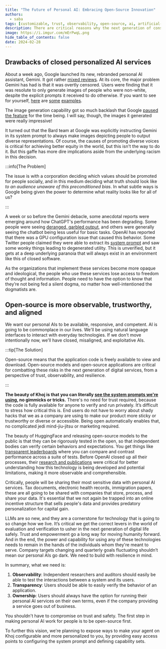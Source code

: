 ```yaml
---
title: "The Future of Personal AI: Embracing Open-Source Innovation"
authors:
  - saba
tags: [customizable, trust, observability, open-source, ai, artificial-intelligence]
description: There are critical reasons why the next generation of consumer tools for personal AI should be open source.
image: https://i.imgur.com/mErPwqL.png
hide_table_of_contents: false
date: 2024-02-28
---
```


## Drawbacks of closed personalized AI services
About a week ago, Google launched its new, rebranded personal AI assistant, Gemini. It got rather [mixed reviews](https://twitter.com/mjuric/status/1761981816125469064). At its core, the major problem Gemini has had is that it was overtly censored. Users were finding that it was resolute to only generate images of people who were non-white, despite the explicit prompts it received to do otherwise. If you want to see for yourself, [here](https://twitter.com/debarghya_das/status/1759786243519615169) are [some](https://twitter.com/iamyesyouareno/status/1760350903511449717) [examples](https://twitter.com/yishan/status/176085921487513216).

The image generation capability got so much backlash that Google [paused the feature](https://web.archive.org/web/20240226020752/https://blog.google/products/gemini/gemini-image-generation-issue/) for the time being. I will say, though, the images it generated were really impressive!

It turned out that the Bard team at Google was explicitly instructing Gemini in its system prompt to always make images depicting people to output diverse representations. Of course, the causes of promoting diverse voices is critical for achieving better equity in the world, but this isn't the way to do it. But this gaffe has more dire implications aside from the underlying racism in this decision.


:::info[The Problem]

The issue is with a corporation deciding which values should be promoted for people socially, and in this medium deciding what truth should look like *to an audience unaware of this preconditioned bias*. In what subtle ways is Google being given the power to determine what reality looks like for all of us?

:::

A week or so before the Gemini debacle, some anecdotal reports were emerging around how ChatGPT's performance has been degrading. Some people were seeing [deranged, garbled output](http://web.archive.org/web/20240228160957/https://arstechnica.com/information-technology/2024/02/chatgpt-alarms-users-by-spitting-out-shakespearean-nonsense-and-rambling/), and others were generally seeing the chatbot being less useful for basic tasks. OpenAI has reported that there was a GPU configuration issue that caused this behavior. Some Twitter people claimed they were able to extract its [system prompt](https://twitter.com/dylan522p/status/1755086111397863777) and saw some wonky things leading to degenerated utility. This is unverified, but it gets at a deep underlying paranoia that will always exist in an environment like this of closed software.

As the organizations that implement these services become more opaque and ideological, the people who use these services lose access to freedom of thought and information. People need to have the option to know that they’re not being fed a silent dogma, no matter how well-intentioned the dogmatists are.

## Open-source is more observable, trustworthy, and aligned

We want our personal AIs to be available, responsive, and competent. AI is going to be commonplace in our lives. We'll be using natural language interfaces to interact with everyday technologies. If we don't move intentionally now, we'll have closed, misaligned, and exploitative AIs.

:::tip[The Solution]

Open-source means that the application code is freely available to view and download. Open-source models and open-source applications are critical for combatting these risks in the next generation of digital services, from a perspective of trust, observability, and resilience.

:::

**The beauty of Khoj is that you can literally [see the system prompts we're using](https://github.com/khoj-ai/khoj/blob/master/src/khoj/processor/conversation/prompts.py#L5), no gimmicks or tricks.** There's no need for trust required, because the code is fully available for anyone to verify and run privately. It’s difficult to stress how critical this is. End users do not have to worry about shady hacks that we as a company are using to make our product more sticky or trustworthy or diverse or accessible. Being open automatically enables that, no complicated jedi mind-jiu-jitsu or marketing required.

The beauty of HuggingFace and releasing open-source models to the public is that they can be rigorously tested in the open, so that independent bodies can verify certain behaviors and expectations. You get things like [transparent leaderboards](https://huggingface.co/spaces/HuggingFaceH4/open_llm_leaderboard) where you can compare and contrast performance across a suite of tests. Before OpenAI closed up all their processes, their [research and publications](https://openai.com/research) were critical for better understanding how this technology is being developed and potential limitations, making it more observable and comprehensible.

Critically, people will be sharing their most sensitive data with personal AI services. Tax documents, electronic health records, immigration papers, these are all going to be shared with companies that store, process, and share your data. It's essential that we not again be trapped into an online incentive structure that sells people's data and provides predatory personalization for capital gain.

LLMs are so new, and they are a cornerstone for technology that is going to so change how we live. It’s critical we get the correct levers in the world of evaluation and verification to usher in the next generation of digital life safely. Trust and empowerment go a long way for moving humanity forward. And in the end, the power and capability for using any of these technologies needs to remain in the hands of the individuals whom they're meant to serve. Company targets changing and quarterly goals fluctuating shouldn’t mean our personal AIs go dark. We need to build with resilience in mind.

In summary, what we need is:
1. **Observability**: Independent researchers and auditors should easily be able to test the interactions between a system and its users.
2. **Transparency**: Users should be able to easily verify the behavior of an application.
3. **Ownership**: Users should always have the option for running their personal AI services on their own terms, even if the company providing a service goes out of business.

You shouldn't have to compromise on trust and safety. The first step in making personal AI work for people is to be open-source first.

To further this vision, we're planning to expose ways to make your agent on Khoj configurable and more personalized to you, by providing easy access points to configuring the system prompt and defining capability sets.
